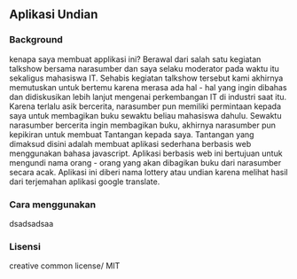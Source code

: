 ## Aplikasi Undian

### Background
kenapa saya membuat applikasi ini?
Berawal dari salah satu kegiatan talkshow bersama narasumber dan saya selaku moderator pada waktu itu sekaligus mahasiswa IT. Sehabis kegiatan talkshow tersebut kami akhirnya memutuskan untuk bertemu karena merasa ada hal - hal yang ingin dibahas dan didiskusikan lebih lanjut mengenai perkembangan IT di industri saat itu. Karena terlalu asik bercerita, narasumber pun memiliki permintaan kepada saya untuk membagikan buku sewaktu beliau mahasiswa dahulu. Sewaktu narasumber bercerita ingin membagikan buku, akhirnya narasumber pun kepikiran untuk membuat Tantangan kepada saya. Tantangan yang dimaksud disini adalah membuat aplikasi sederhana berbasis web menggunakan bahasa javascript. Aplikasi berbasis web ini bertujuan untuk mengundi nama orang - orang yang akan dibagikan buku dari narasumber secara acak. Aplikasi ini diberi nama lottery atau undian karena melihat hasil dari terjemahan aplikasi google translate. 

### Cara menggunakan
dsadsadsaa


### Lisensi
creative common license/ MIT
